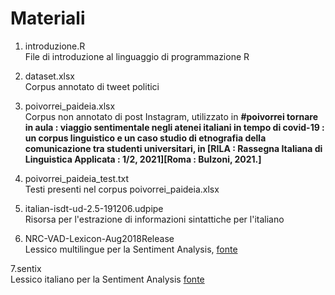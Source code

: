 # Materiali

1. introduzione.R  
File di introduzione al linguaggio di programmazione R

2. dataset.xlsx  
Corpus annotato di tweet politici

3. poivorrei\_paideia.xlsx  
Corpus non annotato di post Instagram, utilizzato in **#poivorrei tornare in aula : viaggio sentimentale negli atenei italiani in tempo di covid-19 : un corpus linguistico e un caso studio di etnografia della comunicazione tra studenti universitari, in [RILA : Rassegna Italiana di Linguistica Applicata : 1/2, 2021][Roma : Bulzoni, 2021.]**

4. poivorrei\_paideia\_test.txt  
Testi presenti nel corpus poivorrei\_paideia.xlsx

5. italian-isdt-ud-2.5-191206.udpipe  
Risorsa per l'estrazione di informazioni sintattiche per l'italiano

6. NRC-VAD-Lexicon-Aug2018Release  
Lessico multilingue per la Sentiment Analysis, [fonte](https://saifmohammad.com/WebPages/NRC-Emotion-Lexicon.htm)

7.sentix  
Lessico italiano per la Sentiment Analysis [fonte](http://valeriobasile.github.io/twita/sentix.html)

